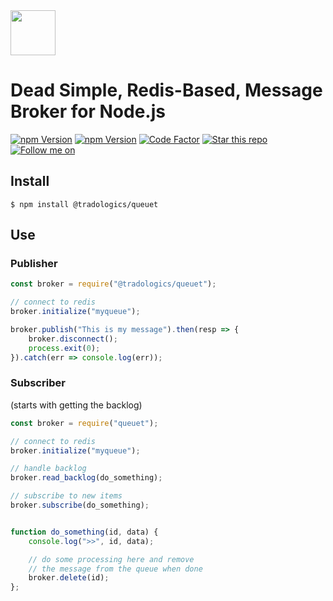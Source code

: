<img src="https://github.com/tradologics/queuet/blob/main/assets/logo.png?raw=true" height="72">

# Dead Simple, Redis-Based, Message Broker for Node.js

<a href="https://tradologics.com/opensource"><img alt="npm Version" src="https://img.shields.io/badge/By-Tradologics-7269a6"></a>
<a href="https://www.npmjs.com/package/@tradologics/queuet"><img alt="npm Version" src="https://badge.fury.io/js/%40tradologics%2Fqueuet.svg"></a>
<a href="https://www.codefactor.io/repository/github/tradologics/queuet"><img alt="Code Factor" src="https://www.codefactor.io/repository/github/tradologics/queuet/badge"></a>
<a href="https://github.com/tradologics/queuet"><img alt="Star this repo" src="https://img.shields.io/github/stars/tradologics/queuet.svg?style=social&label=Star&maxAge=60"></a>
<a href="https://twitter.com/aroussi"><img alt="Follow me on" src="https://img.shields.io/twitter/follow/tradologics.svg?style=social&label=Follow&maxAge=60"></a>



## Install

```
$ npm install @tradologics/queuet
```

## Use

### Publisher

```javascript
const broker = require("@tradologics/queuet");

// connect to redis
broker.initialize("myqueue");

broker.publish("This is my message").then(resp => {
    broker.disconnect();
    process.exit(0);
}).catch(err => console.log(err));

```

### Subscriber
(starts with getting the backlog)

```javascript
const broker = require("queuet");

// connect to redis
broker.initialize("myqueue");

// handle backlog
broker.read_backlog(do_something);

// subscribe to new items
broker.subscribe(do_something);


function do_something(id, data) {
    console.log(">>", id, data);

    // do some processing here and remove
    // the message from the queue when done
    broker.delete(id);
};

```
